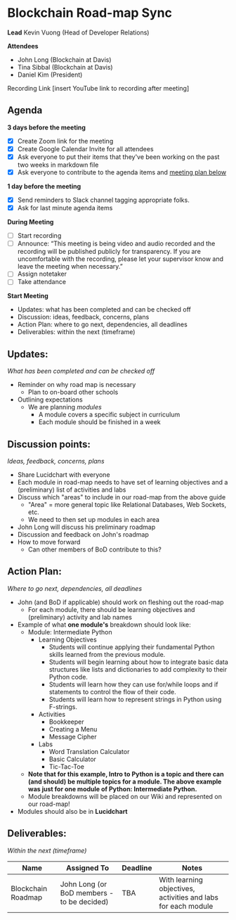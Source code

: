 # Blockchain Road-map Sync

**Lead**
Kevin Vuong (Head of Developer Relations)

**Attendees**

* John Long (Blockchain at Davis)
* Tina Sibbal (Blockchain at Davis)
* Daniel Kim (President)

Recording Link
[insert YouTube link to recording after meeting]

## Agenda

**3 days before the meeting**

- [x] Create Zoom link for the meeting
- [x] Create Google Calendar Invite for all attendees
- [x] Ask everyone to put their items that they've been working on the past two weeks in markdown file
- [x] Ask everyone to contribute to the agenda items and [meeting plan below](https://github.com/shreyagupta98/people/blob/master/meeting_template.md#updates)

**1 day before the meeting**

- [x] Send reminders to Slack channel tagging appropriate folks. 
- [x] Ask for last minute agenda items

**During Meeting**

- [ ] Start recording
- [ ] Announce:
  “This meeting is being video and audio recorded and the recording will be published publicly for transparency. If you are uncomfortable with the recording, please let your supervisor know and leave the meeting when necessary.”
- [ ] Assign notetaker
- [ ] Take attendance

**Start Meeting**

* Updates: what has been completed and can be checked off
* Discussion: ideas, feedback, concerns, plans
* Action Plan: where to go next, dependencies, all deadlines
* Deliverables: within the next (timeframe)

## Updates:

*What has been completed and can be checked off*

* Reminder on why road map is necessary
  * Plan to on-board other schools
* Outlining expectations
  * We are planning *modules* 
    * A module covers a specific subject in curriculum
    * Each module should be finished in a week

## Discussion points:

*Ideas, feedback, concerns, plans*

* Share Lucidchart with everyone
* Each module in road-map needs to have set of learning objectives and a (preliminary) list of activities and labs
* Discuss which "areas" to include in our road-map from the above guide
  * "Area" = more general topic like Relational Databases, Web Sockets, etc.
  * We need to then set up modules in each area
* John Long will discuss his preliminary roadmap
* Discussion and feedback on John's roadmap
* How to move forward
  * Can other members of BoD contribute to this?

## Action Plan:

*Where to go next, dependencies, all deadlines*

* John (and BoD if applicable) should work on fleshing out the road-map 
  * For each module, there should be learning objectives and (preliminary) activity and lab names
* Example of what **one module's** breakdown should look like:
  * Module: Intermediate Python
    * Learning Objectives
      * Students will continue applying their fundamental Python skills learned from the previous module.
      * Students will begin learning about how to integrate basic data structures like lists and dictionaries to add complexity to their Python code.
      * Students will learn how they can use for/while loops and if statements to control the flow of their code.
      * Students will learn how to represent strings in Python using F-strings.
    * Activities
      * Bookkeeper
      * Creating a Menu
      * Message Cipher
    * Labs
      * Word Translation Calculator
      * Basic Calculator
      * Tic-Tac-Toe
  * **Note that for this example, Intro to Python is a topic and there can (and should) be multiple topics for a module. The above example was just for one module of Python: Intermediate Python.**
  * Module breakdowns will be placed on our Wiki and represented on our road-map!
* Modules should also be in **Lucidchart**

## Deliverables:

*Within the next (timeframe)*

| Name               | Assigned To                                | Deadline | Notes                                                        |
| ------------------ | ------------------------------------------ | -------- | ------------------------------------------------------------ |
| Blockchain Roadmap | John Long (or BoD members - to be decided) | TBA      | With learning objectives, activities and labs for each module |